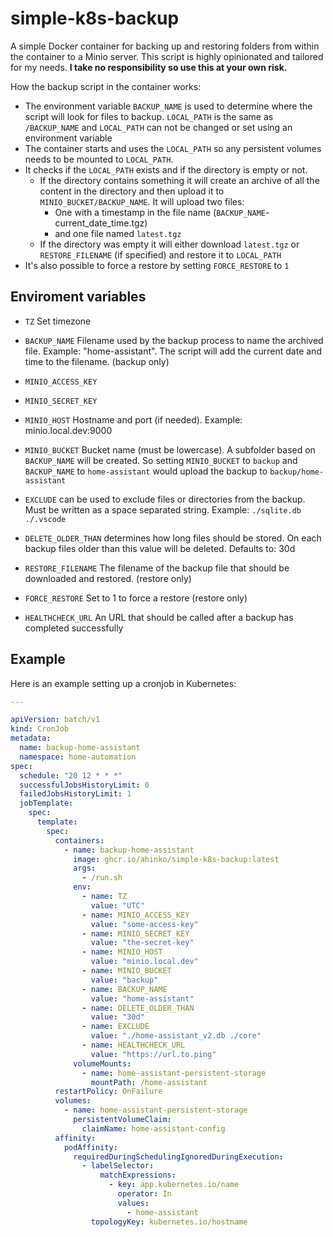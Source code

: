 # simple-k8s-backup

A simple Docker container for backing up and restoring folders from within the container to a Minio server. This script is highly opinionated and tailored for my needs. **I take no responsibility so use this at your own risk.**

How the backup script in the container works:

* The environment variable `BACKUP_NAME` is used to determine where the script will look for files to backup. `LOCAL_PATH` is the same as `/BACKUP_NAME` and `LOCAL_PATH` can not be changed or set using an environment variable
* The container starts and uses the `LOCAL_PATH` so any persistent volumes needs to be mounted to `LOCAL_PATH`.
* It checks if the `LOCAL_PATH` exists and if the directory is empty or not.
  * If the directory contains something it will create an archive of all the content in the directory and then upload it to `MINIO_BUCKET/BACKUP_NAME`. It will upload two files:
    * One with a timestamp in the file name (`BACKUP_NAME`-current_date_time.tgz)
    * and one file named `latest.tgz`
  * If the directory was empty it will either download `latest.tgz` or `RESTORE_FILENAME` (if specified) and restore it to `LOCAL_PATH`
* It's also possible to force a restore by setting `FORCE_RESTORE` to `1`

## Enviroment variables

* `TZ` Set timezone

* `BACKUP_NAME` Filename used by the backup process to name the archived file. Example: "home-assistant". The script will add the current date and time to the filename. (backup only)

* `MINIO_ACCESS_KEY`

* `MINIO_SECRET_KEY`

* `MINIO_HOST` Hostname and port (if needed). Example: minio.local.dev:9000

* `MINIO_BUCKET` Bucket name (must be lowercase). A subfolder based on `BACKUP_NAME` will be created. So setting `MINIO_BUCKET` to `backup` and `BACKUP_NAME` to `home-assistant` would upload the backup to `backup/home-assistant`

* `EXCLUDE` can be used to exclude files or directories from the backup. Must be written as a space separated string. Example: `./sqlite.db ./.vscode`

* `DELETE_OLDER_THAN` determines how long files should be stored. On each backup files older than this value will be deleted. Defaults to: 30d

* `RESTORE_FILENAME` The filename of the backup file that should be downloaded and restored. (restore only)

* `FORCE_RESTORE` Set to 1 to force a restore (restore only)

* `HEALTHCHECK_URL` An URL that should be called after a backup has completed successfully

## Example
Here is an example setting up a cronjob in Kubernetes:

```yaml
---

apiVersion: batch/v1
kind: CronJob
metadata:
  name: backup-home-assistant
  namespace: home-automation
spec:
  schedule: "20 12 * * *"
  successfulJobsHistoryLimit: 0
  failedJobsHistoryLimit: 1
  jobTemplate:
    spec:
      template:
        spec:
          containers:
            - name: backup-home-assistant
              image: ghcr.io/ahinko/simple-k8s-backup:latest
              args:
                - /run.sh
              env:
                - name: TZ
                  value: "UTC"
                - name: MINIO_ACCESS_KEY
                  value: "some-access-key"
                - name: MINIO_SECRET_KEY
                  value: "the-secret-key"
                - name: MINIO_HOST
                  value: "minio.local.dev"
                - name: MINIO_BUCKET
                  value: "backup"
                - name: BACKUP_NAME
                  value: "home-assistant"
                - name: DELETE_OLDER_THAN
                  value: "30d"
                - name: EXCLUDE
                  value: "./home-assistant_v2.db ./core"
                - name: HEALTHCHECK_URL
                  value: "https://url.to.ping"
              volumeMounts:
                - name: home-assistant-persistent-storage
                  mountPath: /home-assistant
          restartPolicy: OnFailure
          volumes:
            - name: home-assistant-persistent-storage
              persistentVolumeClaim:
                claimName: home-assistant-config
          affinity:
            podAffinity:
              requiredDuringSchedulingIgnoredDuringExecution:
                - labelSelector:
                    matchExpressions:
                      - key: app.kubernetes.io/name
                        operator: In
                        values:
                          - home-assistant
                  topologyKey: kubernetes.io/hostname

```
